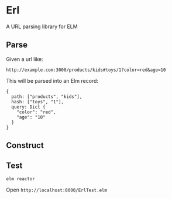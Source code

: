 # Erl

A URL parsing library for ELM

## Parse

Given a url like:

```
http://example.com:3000/products/kids#toys/1?color=red&age=10
```

This will be parsed into an Elm record:

```
{
  path: ["products", "kids"],
  hash: ["toys", "1"],
  query: Dict {
    "color": "red",
    "age": "10"
  }
}
```

## Construct

## Test

```
elm reactor
```

Open `http://localhost:8000/ErlTest.elm`
